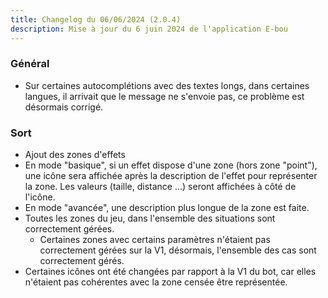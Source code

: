 ```yaml
---
title: Changelog du 06/06/2024 (2.0.4)
description: Mise à jour du 6 juin 2024 de l'application E-bou
---
```


### Général
- Sur certaines autocomplétions avec des textes longs, dans certaines langues, il arrivait que le message ne s'envoie pas, ce problème est désormais corrigé.
### Sort
- Ajout des zones d'effets
- En mode "basique", si un effet dispose d'une zone (hors zone "point"), une icône sera affichée après la description de l'effet pour représenter la zone. Les valeurs (taille, distance ...) seront affichées à côté de l'icône.
- En mode "avancée", une description plus longue de la zone est faite.
- Toutes les zones du jeu, dans l'ensemble des situations sont correctement gérées.
  - Certaines zones avec certains paramètres n'étaient pas correctement gérées sur la V1, désormais, l'ensemble des cas sont correctement gérés.
- Certaines icônes ont été changées par rapport à la V1 du bot, car elles n'étaient pas cohérentes avec la zone censée être représentée.